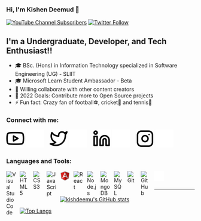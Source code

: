 ### Hi, I'm Kishen Deemud 👋 

[![YouTube Channel Subscribers](https://img.shields.io/youtube/channel/subscribers/UC2adYx0mQqJVUUkkpG-yM8A?logo=youtube&logoColor=red&style=for-the-badge)][youtube]
[![Twitter Follow](https://img.shields.io/twitter/follow/kish_deemu?color=1DA1F2&logo=twitter&style=for-the-badge)](https://twitter.com/kish_deemu)


## I'm a Undergraduate, Developer, and Tech Enthusiast!!

- 🎓 BSc. (Hons) in Information Technology specialized in Software Engineering (UG) - SLIIT
- 🎓 Microsoft Learn Student Ambassador - Beta
- 👯 Willing collaborate with other content creators
- 🥅 2022 Goals: Contribute more to Open Source projects
- ⚡ Fun fact: Crazy fan of football⚽️, cricket🏏 and tennis🎾

### Connect with me:

[![website](./img/youtube-light.svg)](https://www.youtube.com/channel/UC2adYx0mQqJVUUkkpG-yM8A#gh-light-mode-only)
[![website](./img/youtube-dark.svg)](https://www.youtube.com/channel/UC2adYx0mQqJVUUkkpG-yM8A#gh-dark-mode-only)
&nbsp;&nbsp;
[![website](./img/twitter-light.svg)](https://twitter.com/kish_deemu#gh-light-mode-only)
[![website](./img/twitter-dark.svg)](https://twitter.com/kish_deemu#gh-dark-mode-only)
&nbsp;&nbsp;
[![website](./img/linkedin-light.svg)](https://linkedin.com/in/kishen-deemud#gh-light-mode-only)
[![website](./img/linkedin-dark.svg)](https://linkedin.com/in/kishen-deemud#gh-dark-mode-only)
&nbsp;&nbsp;
[![website](./img/instagram-light.svg)](https://instagram.com/kish_deemu#gh-light-mode-only)
[![website](./img/instagram-dark.svg)](https://instagram.com/kish_deemu#gh-dark-mode-only)

### Languages and Tools:

<img align="left" alt="Visual Studio Code" width="26px" src="https://cdn.jsdelivr.net/gh/devicons/devicon/icons/vscode/vscode-original.svg" style="padding-right:10px;" />
<img align="left" alt="HTML5" width="26px" src="https://cdn.jsdelivr.net/gh/devicons/devicon/icons/html5/html5-original.svg" style="padding-right:10px;" />
<img align="left" alt="CSS3" width="26px" src="https://cdn.jsdelivr.net/gh/devicons/devicon/icons/css3/css3-original.svg" style="padding-right:10px;" />
<img align="left" alt="JavaScript" width="26px" src="https://cdn.jsdelivr.net/gh/devicons/devicon/icons/javascript/javascript-original.svg" style="padding-right:10px;" />
<img align="left" alt="Angular" width="26px" src="https://github.com/devicons/devicon/blob/v2.14.0/icons/angularjs/angularjs-original.svg" style="padding-right:10px;" />
<img align="left" alt="React" width="26px" src="https://cdn.jsdelivr.net/gh/devicons/devicon/icons/react/react-original.svg" style="padding-right:10px;" />
<img align="left" alt="Node.js" width="26px" src="https://cdn.jsdelivr.net/gh/devicons/devicon/icons/nodejs/nodejs-original.svg" style="padding-right:10px;" />
<img align="left" alt="MongoDB" width="26px" src="https://cdn.jsdelivr.net/gh/devicons/devicon/icons/mongodb/mongodb-original.svg" style="padding-right:10px;" />
<img align="left" alt="MySQL" width="26px" src="https://cdn.jsdelivr.net/gh/devicons/devicon/icons/mysql/mysql-original.svg" style="padding-right:10px;" />
<img align="left" alt="Git" width="26px" src="https://cdn.jsdelivr.net/gh/devicons/devicon/icons/git/git-original.svg" style="padding-right:10px;" />
<img align="left" alt="GitHub" width="26px" src="https://user-images.githubusercontent.com/3369400/139447912-e0f43f33-6d9f-45f8-be46-2df5bbc91289.png" style="padding-right:10px;" />
<img align="left" alt="Terminal" width="26px" src="./img/terminal-dark.svg"/>
<br />
<br />

---

[![kishdeemu's GitHub stats](https://github-readme-stats.vercel.app/api?username=kishdeemu)](https://github.com/anuraghazra/github-readme-stats)

[![Top Langs](https://github-readme-stats.vercel.app/api/top-langs/?username=kishdeemu)](https://github.com/anuraghazra/github-readme-stats)


[twitter]: https://twitter.com/kish_deemu
[instagram]: https://www.instagram.com/kish_deemu/
[linkedin]: https://www.linkedin.com/in/kishen-deemud/
[youtube]: https://www.youtube.com/channel/UC2adYx0mQqJVUUkkpG-yM8A
